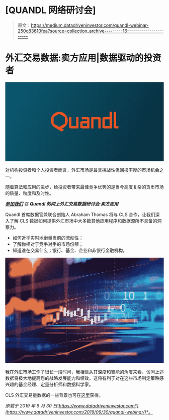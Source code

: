 # [QUANDL 网络研讨会]

> 原文：<https://medium.datadriveninvestor.com/quandl-webinar-250c83610fea?source=collection_archive---------16----------------------->

# 外汇交易数据:卖方应用|数据驱动的投资者

![](img/2c1841ef5405b57f0bf9b3379346dd6f.png)

对机构投资者和个人投资者而言，外汇市场是最具挑战性但回报丰厚的市场机会之一。

随着算法和应用的进步，给投资者带来最佳竞争优势的是当今高度复杂的货币市场的质量、粒度和及时性。

[***参加我们***](https://www.datadriveninvestor.com/webinar/quandl/) *在* ***Quandl 的网上外汇交易数据研讨会:卖方应用***

Quandl 首席数据官兼联合创始人 Abraham Thomas 将与 CLS 合作，让我们深入了解 CLS 数据如何提供外汇市场中大多数其他应用程序和数据源所不具备的洞察力。

*   如何近乎实时地衡量当前的流动性；
*   了解你相对于竞争对手的市场份额；
*   知道谁在交易什么；银行、基金、企业和非银行金融机构。

![](img/20f6a24c65c9944659c93fd344799fa8.png)

我在外汇市场工作了很长一段时间，我相信从其深度和智能的角度来看，访问上述数据将极大地提高您的战略发展能力和绩效。这将有利于对在这些市场制定策略感兴趣的基金经理、定量分析师和数据科学家。

CLS 外汇交易量数据的一些背景也可在[这里](https://www.quandl.com/databases/CLSRV/documentation)获得。

*原载于 2019 年 9 月 30 日*[*https://www.datadriveninvestor.com*](https://www.datadriveninvestor.com/2019/09/30/quandl-webinar/)*。*